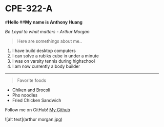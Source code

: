 # CPE-322-A

#**Hello**
##**My name is Anthony Huang**

*Be Loyal to what matters* - *Arthur Morgan*

>Here are somethings about me..
1. I have build desktop computers
2. I can solve a rubiks cube in under a minute
3. I was on varsity tennis during highschool
4. I am now currently a body builder
---
>Favorite foods
- Chiken and Brocoli
- Pho noodles
- Fried Chicken Sandwich 

Follow me on GitHub! [My Github](https://github.com/BonkMasterMord)

![alt text](arthur morgan.jpg)






